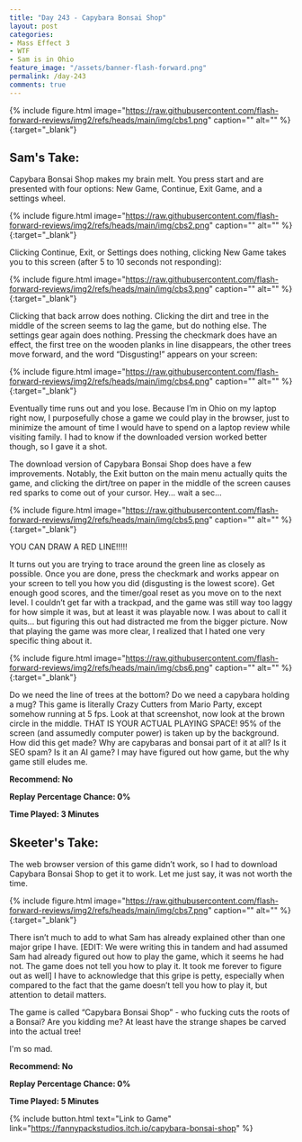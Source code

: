 ```yaml
---
title: "Day 243 - Capybara Bonsai Shop"
layout: post
categories:
- Mass Effect 3
- WTF
- Sam is in Ohio
feature_image: "/assets/banner-flash-forward.png"
permalink: /day-243
comments: true
---
```


{% include figure.html image="https://raw.githubusercontent.com/flash-forward-reviews/img2/refs/heads/main/img/cbs1.png" caption="" alt="" %}{:target="_blank"}
 
## Sam's Take:

Capybara Bonsai Shop makes my brain melt. You press start and are presented with four options: New Game, Continue, Exit Game, and a settings wheel.

{% include figure.html image="https://raw.githubusercontent.com/flash-forward-reviews/img2/refs/heads/main/img/cbs2.png" caption="" alt="" %}{:target="_blank"}

Clicking Continue, Exit, or Settings does nothing, clicking New Game takes you to this screen (after 5 to 10 seconds not responding):

{% include figure.html image="https://raw.githubusercontent.com/flash-forward-reviews/img2/refs/heads/main/img/cbs3.png" caption="" alt="" %}{:target="_blank"}

Clicking that back arrow does nothing. Clicking the dirt and tree in the middle of the screen seems to lag the game, but do nothing else. The settings gear again does nothing. Pressing the checkmark does have an effect, the first tree on the wooden planks in line disappears, the other trees move forward, and the word “Disgusting!” appears on your screen:

{% include figure.html image="https://raw.githubusercontent.com/flash-forward-reviews/img2/refs/heads/main/img/cbs4.png" caption="" alt="" %}{:target="_blank"}

Eventually time runs out and you lose. Because I’m in Ohio on my laptop right now, I purposefully chose a game we could play in the browser, just to minimize the amount of time I would have to spend on a laptop review while visiting family. I had to know if the downloaded version worked better though, so I gave it a shot.

The download version of Capybara Bonsai Shop does have a few improvements. Notably, the Exit button on the main menu actually quits the game, and clicking the dirt/tree on paper in the middle of the screen causes red sparks to come out of your cursor. Hey... wait a sec...

{% include figure.html image="https://raw.githubusercontent.com/flash-forward-reviews/img2/refs/heads/main/img/cbs5.png" caption="" alt="" %}{:target="_blank"}

YOU CAN DRAW A RED LINE!!!!!

It turns out you are trying to trace around the green line as closely as possible. Once you are done, press the checkmark and works appear on your screen to tell you how you did (disgusting is the lowest score). Get enough good scores, and the timer/goal reset as you move on to the next level. I couldn’t get far with a trackpad, and the game was still way too laggy for how simple it was, but at least it was playable now. I was about to call it quits... but figuring this out had distracted me from the bigger picture. Now that playing the game was more clear, I realized that I hated one very specific thing about it.

{% include figure.html image="https://raw.githubusercontent.com/flash-forward-reviews/img2/refs/heads/main/img/cbs6.png" caption="" alt="" %}{:target="_blank"}

Do we need the line of trees at the bottom? Do we need a capybara holding a mug? This game is literally Crazy Cutters from Mario Party, except somehow running at 5 fps. Look at that screenshot, now look at the brown circle in the middle. THAT IS YOUR ACTUAL PLAYING SPACE! 95% of the screen (and assumedly computer power) is taken up by the background. How did this get made? Why are capybaras and bonsai part of it at all? Is it SEO spam? Is it an AI game? I may have figured out how game, but the why game still eludes me.

**Recommend: No**

**Replay Percentage Chance: 0%**

**Time Played: 3 Minutes** 

## Skeeter's Take:

The web browser version of this game didn’t work, so I had to download Capybara Bonsai Shop to get it to work. Let me just say, it was not worth the time. 

{% include figure.html image="https://raw.githubusercontent.com/flash-forward-reviews/img2/refs/heads/main/img/cbs7.png" caption="" alt="" %}{:target="_blank"}

There isn’t much to add to what Sam has already explained other than one major gripe I have. [EDIT: We were writing this in tandem and had assumed Sam had already figured out how to play the game, which it seems he had not. The game does not tell you how to play it. It took me forever to figure out as well] I have to acknowledge that this gripe is petty, especially when compared to the fact that the game doesn’t tell you how to play it, but attention to detail matters.

The game is called “Capybara Bonsai Shop” - who fucking cuts the roots of a Bonsai? Are you kidding me? At least have the strange shapes be carved into the actual tree!

I'm so mad.

**Recommend: No**

**Replay Percentage Chance: 0%**

**Time Played: 5 Minutes** 

{% include button.html text="Link to Game" link="https://fannypackstudios.itch.io/capybara-bonsai-shop" %}